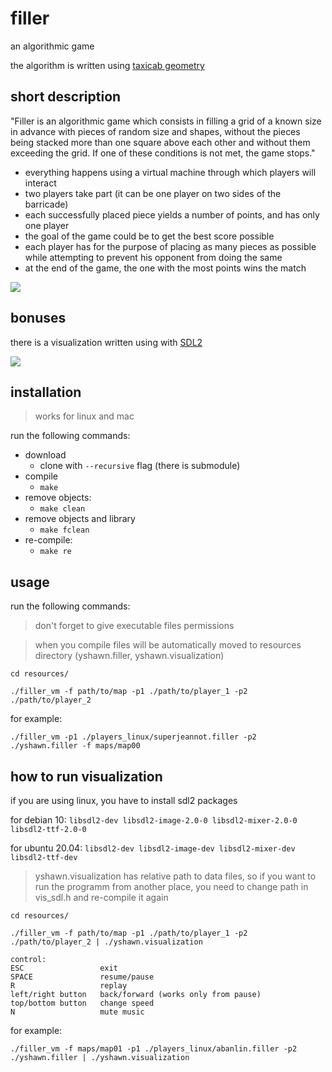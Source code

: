 # filler
an algorithmic game

the algorithm is written using [taxicab geometry](https://en.wikipedia.org/wiki/Taxicab_geometry)

## short description
"Filler is an algorithmic game which consists in filling a grid of a known size in advance
with pieces of random size and shapes, without the pieces being stacked more than one
square above each other and without them exceeding the grid. If one of these conditions
is not met, the game stops."
- everything happens using a virtual machine through which players will interact
- two players take part (it can be one player on two sides of the barricade)
- each successfully placed piece yields a number of points, and has only one player
- the goal of the game could be to get the best score possible
- each player has for the purpose of placing as many pieces as possible while attempting to prevent his opponent from doing the same
- at the end of the game, the one with the most points wins the match

![](https://github.com/vsezanatodazheeto/img/blob/master/filler/ex_1.png)

## bonuses
there is a visualization written using with [SDL2](https://www.libsdl.org/index.php)

![](https://github.com/vsezanatodazheeto/img/blob/a26005a1755ff43f31a7e8c9aeed635ad745ab9f/filler/ex_2.png)

## installation
>	works for linux and mac

run the following commands:
* download
  - clone with `--recursive` flag (there is submodule)
* compile
  - `make`
* remove objects:
  - `make clean`
* remove objects and library
  - `make fclean`
* re-compile:
  - `make re`
  
## usage
run the following commands:
  > don't forget to give executable files permissions
  
  > when you compile files will be automatically moved to resources directory (yshawn.filler, yshawn.visualization)
  ```
  cd resources/
  ```
  ```
  ./filler_vm -f path/to/map -p1 ./path/to/player_1 -p2 ./path/to/player_2
  ```
  for example:
  
  `./filler_vm -p1 ./players_linux/superjeannot.filler -p2 ./yshawn.filler -f maps/map00`
## how to run visualization
  if you are using linux, you have to install sdl2 packages
  
  for debian 10: `libsdl2-dev libsdl2-image-2.0-0 libsdl2-mixer-2.0-0 libsdl2-ttf-2.0-0`
  
  for ubuntu 20.04: `libsdl2-dev libsdl2-image-dev libsdl2-mixer-dev libsdl2-ttf-dev`
  > yshawn.visualization has relative path to data files, so if you want to run the programm from another place, you need   to change path in vis_sdl.h and re-compile it again
  ```
  cd resources/
  ```
  ```
  ./filler_vm -f path/to/map -p1 ./path/to/player_1 -p2 ./path/to/player_2 | ./yshawn.visualization
  ```
  ```
  control:
  ESC                 exit
  SPACE               resume/pause
  R                   replay
  left/right button   back/forward (works only from pause)
  top/bottom button   change speed
  N                   mute music 
  ```
  for example: 
  
  `./filler_vm -f maps/map01 -p1 ./players_linux/abanlin.filler -p2 ./yshawn.filler | ./yshawn.visualization`
